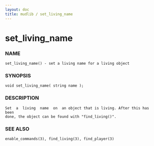 ```yaml
---
layout: doc
title: mudlib / set_living_name
---
```

# set_living_name

### NAME

    set_living_name() - set a living name for a living object

### SYNOPSIS

    void set_living_name( string name );

### DESCRIPTION

    Set  a  living  name  on  an object that is living. After this has been
    done, the object can be found with "find_living()".

### SEE ALSO

    enable_commands(3), find_living(3), find_player(3)

